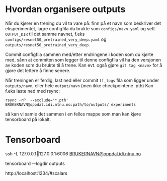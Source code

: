 # Hvordan organisere outputs
Når du kjører en trening du vil ta vare på: finn på et navn som beskriver det eksperimentet, lagre configfila du brukte som `configs/navn.yaml` og sett `OUTPUT_DIR` til det samme navnet, f.eks `configs/resnet50_pretrained_very_deep.yaml` og `outputs/resnet50_pretrained_very_deep`.

Commit configfila sammen med/etter endringene i koden som du kjørte med, sånn at commiten som legger til denne configfila vil ha den versjonen av koden som du brukte til å trene. Kan evt. også gjøre `git tag <navn>` for å gjøre det lettere å finne senere.

Når treningen er ferdig, last ned eller commit `tf_logs` fila som ligger under `outputs/navn`, eller hele `output/navn` (men ikke checkpointene .pth) Kan f.eks laste ned med rsync:

`rsync -rP  --exclude='*.pth' BRUKERNAVN@oppdal.idi.ntnu.no:path/to/outputs/ experiments`

så kan vi samle det sammen i en felles mappe som man kan kjøre tensorboard på lokalt.

# Tensorboard

ssh -L 127.0.0.1:1234:127.0.0.1:6006 BRUKERNAVN@oppdal.idi.ntnu.no

tensorboard --logdir outputs



 http://localhost:1234/#scalars
